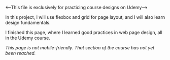 <--This file is exclusively for practicing course designs on Udemy-->

In this project, I will use flexbox and grid for page layout, 
and I will also learn design fundamentals.

I finished this page, where I learned good practices in web page design, all in the Udemy course.

*This page is not mobile-friendly. That section of the course has not yet been reached.*
